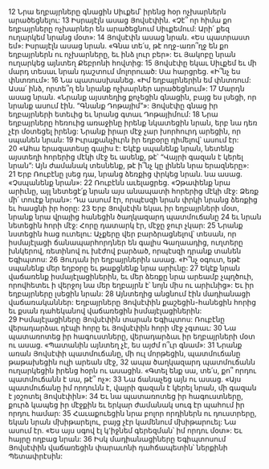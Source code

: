 12 Նրա եղբայրները գնացին Սիւքեմ՝ իրենց հօր ոչխարներն արածեցնելու: 13 Իսրայէլն ասաց Յովսէփին. «Չէ՞ որ հիմա քո եղբայրները ոչխարներ են արածեցնում Սիւքեմում: Արի՛ քեզ ուղարկեմ նրանց մօտ»: 14 Յովսէփն ասաց նրան. «Ես պատրաստ եմ»: Իսրայէլն ասաց նրան. «Գնա տե՛ս, թէ ողջ-առո՞ղջ են քո եղբայրներն ու ոչխարները, եւ ինձ լուր բեր»: Եւ Յակոբը նրան ուղարկեց այնտեղ Քեբրոնի հովտից: 15 Յովսէփը եկաւ Սիւքեմ եւ մի մարդ տեսաւ նրան դաշտում մոլորուած: Սա հարցրեց. «Ի՞նչ ես փնտռում»: 16 Նա պատասխանեց. «Իմ եղբայրներին եմ փնտռում: Ասա՛ ինձ, որտե՞ղ են նրանք ոչխարներ արածեցնում»: 17 Մարդն ասաց նրան. «Նրանք այստեղից քոչեցին գնացին, բայց ես լսեցի, որ նրանք ասում էին. “Գնանք Դոթայիմ”»: Յովսէփը գնաց իր եղբայրների ետեւից եւ նրանց գտաւ Դոթայիմում: 18 Նրա եղբայրները հեռուից առաջինը իրենք նկատեցին նրան, երբ նա դեռ չէր մօտեցել իրենց: Նրանք իրար մէջ չար խորհուրդ արեցին, որ սպանեն նրան: 19 Իւրաքանչիւրն իր եղբօրը դիմելով՝ ասում էր: 20 «Ահա երազատեսը գալիս է: Եկէք սպանենք նրան, նետենք այստեղի հորերից մէկի մէջ եւ ասենք, թէ՝ “Վայրի գազան է կերել նրան”: Այն ժամանակ տեսնենք, թէ ի՞նչ կը լինեն նրա երազները»: 21 Երբ Ռուբէնը լսեց դա, նրանց ձեռքից փրկեց նրան. նա ասաց. «Չսպանենք նրան»: 22 Ռուբէնն աւելացրեց. «Չթափենք նրա արիւնը, այլ նետեցէ՛ք նրան այս անապատի հորերից մէկի մէջ: Ձեռք մի՛ տուէք նրան»: Դա ասում էր, որպէսզի նրան փրկի նրանց ձեռքից եւ հասցնի իր հօրը: 23 Երբ Յովսէփն եկաւ իր եղբայրների մօտ, նրանք նրա վրայից հանեցին ծաղկազարդ պատմուճանը 24 եւ նրան նետեցին հորի մէջ: Հորը դատարկ էր, մէջը ջուր չկար: 25 Նրանք նստեցին հաց ուտելու: Աչքերը վեր բարձրացնելով՝ տեսան, որ իսմայէլացի ճանապարհորդներ են գալիս Գաղաադից, ուղտերը խնկերով, ռետինով ու խէժով բարձած, որպէսզի դրանք տանեն Եգիպտոս: 26 Յուդան իր եղբայրներին ասաց. «Ի՞նչ օգուտ, եթէ սպանենք մեր եղբօրը եւ թաքցնենք նրա արիւնը: 27 Եկէք նրան վաճառենք իսմայէլացիներին, եւ մեր ձեռքը նրա արեամբ չպղծուի, որովհետեւ ի վերջոյ նա մեր եղբայրն է՝ նոյն միս ու արիւնից»: Եւ իր եղբայրները լսեցին նրան: 28 Այնտեղից անցնում էին մադիանացի վաճառականներ: Եղբայրները Յովսէփին քաշեցին-հանեցին հորից եւ քսան դահեկանով վաճառեցին իսմայէլացիներին: 29 Իսմայէլացիները Յովսէփին տարան Եգիպտոս: Ռուբէնը վերադարձաւ դէպի հորը եւ Յովսէփին հորի մէջ չգտաւ: 30 Նա պատառոտեց իր հագուստները, վերադարձաւ իր եղբայրների մօտ ու ասաց. «Պատանին այնտեղ չէ, ես այժմ ո՞ւր գնամ»: 31 Նրանք առան Յովսէփի պատմուճանը, մի ուլ մորթեցին, պատմուճանը թաթախեցին ուլի արեան մէջ, 32 ապա ծաղկազարդ պատմուճանն ուղարկեցին իրենց հօրն ու ասացին. «Գտել ենք սա, տե՛ս, քո՞ որդու պատմուճանն է սա, թէ՞ ոչ»: 33 Նա ճանաչեց այն ու ասաց. «Այս պատմուճանը իմ որդունն է, վայրի գազան է կերել նրան, մի գազան է յօշոտել Յովսէփին»: 34 Եւ նա պատառոտեց իր հագուստները, քուրձ կապեց իր մէջքին եւ երկար ժամանակ սուգ էր պահում իր որդու համար: 35 Հաւաքուեցին նրա բոլոր որդիներն ու դուստրերը, եկան նրան մխիթարելու, բայց չէր կամենում մխիթարուել: Նա ասում էր. «Ես այս սգով էլ կ՚իջնեմ գերեզման՝ իմ որդու մօտ»: Եւ հայրը ողբաց նրան: 36 Իսկ մադիանացիները Եգիպտոսում Յովսէփին վաճառեցին փարաւոնի դահճապետին՝ ներքինի Պետափրէսին:
